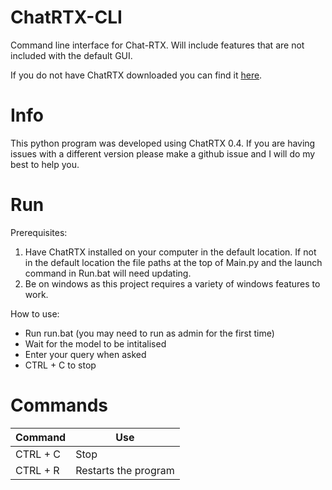 # ChatRTX-CLI
 
Command line interface for Chat-RTX. Will include features that are not included with the default GUI.

If you do not have ChatRTX downloaded you can find it [here](https://www.nvidia.com/en-us/ai-on-rtx/chatrtx/).

# Info

This python program was developed using ChatRTX 0.4. If you are having issues with a different version please make a github issue and I will do my best to help you.

# Run

Prerequisites:
1. Have ChatRTX installed on your computer in the default location. If not in the default location the file paths at the top of Main.py and the launch command in Run.bat will need updating.
2. Be on windows as this project requires a variety of windows features to work.

How to use:
- Run run.bat (you may need to run as admin for the first time)
- Wait for the model to be intitalised
- Enter your query when asked
- CTRL + C to stop

# Commands

| Command  | Use                  |
| -------  | -------------------- |
| CTRL + C | Stop                 |
| CTRL + R | Restarts the program |
